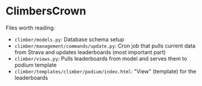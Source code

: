 # ClimbersCrown
Files worth reading:
* `climber/models.py`: Database schema setup
* `climber/management/commands/update.py`: Cron job that pulls current data from Strava and updates leaderboards (most important part)
* `climber/views.py`: Pulls leaderboards from model and serves them to podium template
* `climber/templates/climber/podium/index.html`: "View" (template) for the leaderboards
